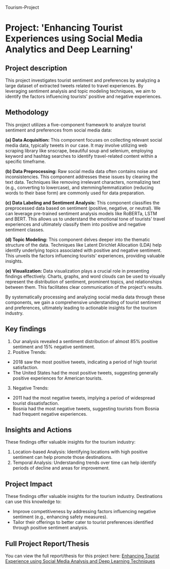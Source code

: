 Tourism-Project
# Project: 'Enhancing Tourist Experiences using Social Media Analytics and Deep Learning'

## Project description
This project investigates tourist sentiment and preferences by analyzing a large dataset of extracted tweets related to travel experiences. By leveraging sentiment analysis and topic modeling techniques, we aim to identify the factors influencing tourists' positive and negative experiences.

## Methodology
This project utilizes a five-component framework to analyze tourist sentiment and preferences from social media data:

**(a) Data Acquisition:**
This component focuses on collecting relevant social media data, typically tweets in our case. It may involve utilizing web scraping library like snscrape, beautiful soup and selenium,  employing keyword and hashtag searches to identify travel-related content within a specific timeframe.

**(b) Data Preprocessing:**
Raw social media data often contains noise and inconsistencies. This component addresses these issues by cleaning the text data. Techniques like removing irrelevant characters, normalizing text (e.g., converting to lowercase), and stemming/lemmatization (reducing words to their base form) are commonly used for data preparation.

**(c) Data Labeling and Sentiment Analysis:**
This component classifies the preprocessed data based on sentiment (positive, negative, or neutral). We can leverage pre-trained sentiment analysis models like RoBERTa, LSTM and BERT. This allows us to understand the emotional tone of tourists' travel experiences and ultimately classify them into positive and negative sentiment classes.

**(d) Topic Modeling:**
This component delves deeper into the thematic structure of the data. Techniques like Latent Dirichlet Allocation (LDA) help identify underlying topics associated with positive and negative sentiment. This unveils the factors influencing tourists' experiences, providing valuable insights.

**(e) Visualization:**
Data visualization plays a crucial role in presenting findings effectively. Charts, graphs, and word clouds can be used to visually represent the distribution of sentiment, prominent topics, and relationships between them. This facilitates clear communication of the project's results.

By systematically processing and analyzing social media data through these components, we gain a comprehensive understanding of tourist sentiment and preferences, ultimately leading to actionable insights for the tourism industry.
<br>

## Key findings
1. Our analysis revealed a sentiment distribution of almost 85% positive sentiment and 15% negative sentiment.
2. Positive Trends:
  * 2018 saw the most positive tweets, indicating a period of high tourist satisfaction. 
  * The United States had the most positive tweets, suggesting generally positive experiences for American tourists.
3. Negative Trends:
  * 2011 had the most negative tweets, implying a period of widespread tourist dissatisfaction.
  * Bosnia had the most negative tweets, suggesting tourists from Bosnia had frequent negative experiences.

## Insights and Actions
These findings offer valuable insights for the tourism industry:
1. Location-based Analysis:
Identifying locations with high positive sentiment can help promote those destinations.
2. Temporal Analysis:
Understanding trends over time can help identify periods of decline and areas for improvement.

## Project Impact
These findings offer valuable insights for the tourism industry. Destinations can use this knowledge to:
  * Improve competitiveness by addressing factors influencing negative sentiment (e.g., enhancing safety measures).
  * Tailor their offerings to better cater to tourist preferences identified through positive sentiment analysis.

## Full Project Report/Thesis
You can view the full report/thesis for this project here: 
[Enhancing Tourist Experience using Social Media Analysis and Deep Learning Techniques](https://docs.google.com/document/d/1WfIB0Yr1aUwg1diHG_tBCpZ2um8gh_0n/edit?usp=sharing&ouid=100238025335923919753&rtpof=true&sd=true)


